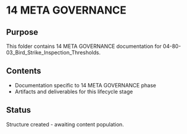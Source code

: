 # 14 META GOVERNANCE

## Purpose
This folder contains 14 META GOVERNANCE documentation for 04-80-03_Bird_Strike_Inspection_Thresholds.

## Contents
- Documentation specific to 14 META GOVERNANCE phase
- Artifacts and deliverables for this lifecycle stage

## Status
Structure created - awaiting content population.
